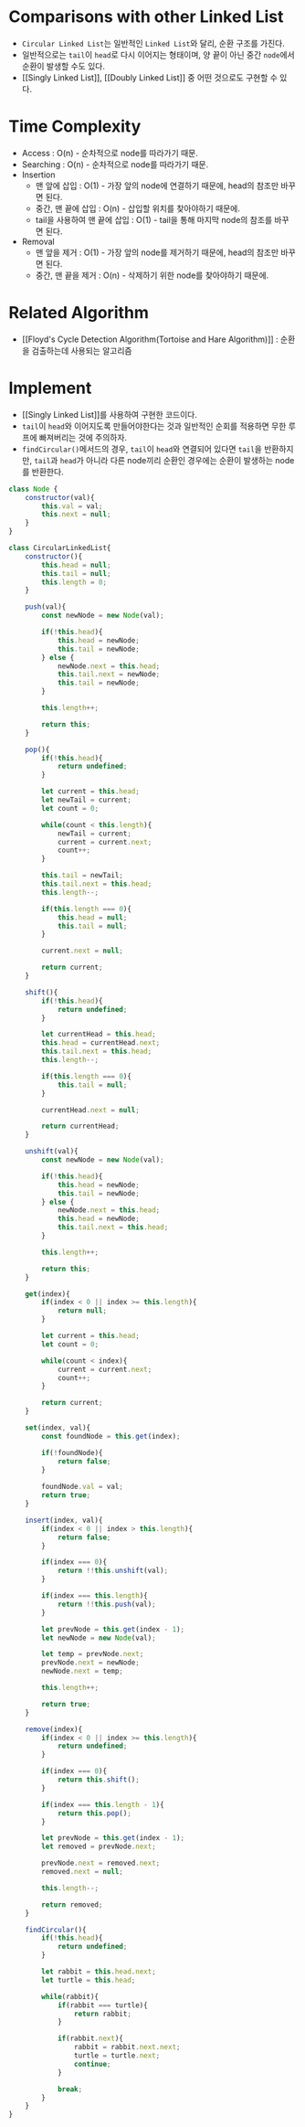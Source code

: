 # Comparisons with other Linked List
- `Circular Linked List`는 일반적인 `Linked List`와 달리, 순환 구조를 가진다.
- 일반적으로는 `tail`이 `head`로 다시 이어지는 형태이며, 양 끝이 아닌 중간 `node`에서 순환이 발생할 수도 있다.
- [[Singly Linked List]], [[Doubly Linked List]] 중 어떤 것으로도 구현할 수 있다.

# Time Complexity
- Access : O(n) - 순차적으로 node를 따라가기 때문.
- Searching : O(n) - 순차적으로 node를 따라가기 때문.
- Insertion
	- 맨 앞에 삽입 : O(1) - 가장 앞의 node에 연결하기 때문에, head의 참조만 바꾸면 된다.
	- 중간, 맨 끝에 삽입 : O(n) - 삽입할 위치를 찾아야하기 때문에.
	- tail을 사용하여 맨 끝에 삽입 : O(1) - tail을 통해 마지막 node의 참조를 바꾸면 된다.
- Removal
	- 맨 앞을 제거 : O(1) - 가장 앞의 node를 제거하기 때문에, head의 참조만 바꾸면 된다.
	- 중간, 맨 끝을 제거 : O(n) - 삭제하기 위한 node를 찾아야하기 때문에.

# Related Algorithm
- [[Floyd's Cycle Detection Algorithm(Tortoise and Hare Algorithm)]] : 순환을 검출하는데 사용되는 알고리즘

# Implement
- [[Singly Linked List]]를 사용하여 구현한 코드이다.
- `tail`이 `head`와 이어지도록 만들어야한다는 것과 일반적인 순회를 적용하면 무한 루프에 빠져버리는 것에 주의하자.
- `findCircular()`메서드의 경우, `tail`이 `head`와 연결되어 있다면 `tail`을 반환하지만, `tail`과 `head`가 아니라 다른 node끼리 순환인 경우에는 순환이 발생하는 node를 반환한다.

```js
class Node {
	constructor(val){
		this.val = val;
		this.next = null;
	}
}

class CircularLinkedList{
	constructor(){
		this.head = null;
		this.tail = null;
		this.length = 0;
	}

	push(val){
		const newNode = new Node(val);

		if(!this.head){
			this.head = newNode;
			this.tail = newNode;
		} else {
			newNode.next = this.head;
			this.tail.next = newNode;
			this.tail = newNode;
		}

		this.length++;

		return this;
	}

	pop(){
		if(!this.head){
			return undefined;
		}

		let current = this.head;
		let newTail = current;
		let count = 0;

		while(count < this.length){
			newTail = current;
			current = current.next;
			count++;
		}

		this.tail = newTail;
		this.tail.next = this.head;
		this.length--;

		if(this.length === 0){
			this.head = null;
			this.tail = null;
		}

		current.next = null;

		return current;
	}

	shift(){
		if(!this.head){
			return undefined;
		}

		let currentHead = this.head;
		this.head = currentHead.next;
		this.tail.next = this.head;
		this.length--;

		if(this.length === 0){
			this.tail = null;
		}

		currentHead.next = null;

		return currentHead;
	}

	unshift(val){
		const newNode = new Node(val);

		if(!this.head){
			this.head = newNode;
			this.tail = newNode;
		} else {
			newNode.next = this.head;
			this.head = newNode;
			this.tail.next = this.head;
		}

		this.length++;

		return this;
	}

	get(index){
		if(index < 0 || index >= this.length){
			return null;
		}

		let current = this.head;
		let count = 0;

		while(count < index){
			current = current.next;
			count++;
		}

		return current;
	}

	set(index, val){
		const foundNode = this.get(index);

		if(!foundNode){
			return false;
		}
		
		foundNode.val = val;
		return true;
	}

	insert(index, val){
		if(index < 0 || index > this.length){
			return false;
		}

		if(index === 0){
			return !!this.unshift(val);
		}

		if(index === this.length){
			return !!this.push(val);
		}

		let prevNode = this.get(index - 1);
		let newNode = new Node(val);

		let temp = prevNode.next;
		prevNode.next = newNode;
		newNode.next = temp;

		this.length++;

		return true;
	}

	remove(index){
		if(index < 0 || index >= this.length){
			return undefined;
		}

		if(index === 0){
			return this.shift();
		}

		if(index === this.length - 1){
			return this.pop();
		}

		let prevNode = this.get(index - 1);
		let removed = prevNode.next;

		prevNode.next = removed.next;
		removed.next = null;

		this.length--;

		return removed;
	}

	findCircular(){
		if(!this.head){
			return undefined;
		}

		let rabbit = this.head.next;
		let turtle = this.head;

		while(rabbit){
			if(rabbit === turtle){
				return rabbit;
			}

			if(rabbit.next){
				rabbit = rabbit.next.next;
				turtle = turtle.next;
				continue;
			}

			break;
		}
	}
}
```

